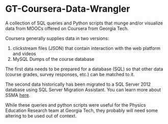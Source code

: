 # GT-Coursera-Data-Wrangler
A collection of SQL queries and Python scripts that munge and/or visualize data from MOOCs offered on Coursera from Georgia Tech.


Coursera generally supplies data in two versions:

1. clickstream files (JSON) that contain interaction with the web platform and videos
2. MySQL Dumps of the course database

The first data needs to be prepared for a database (SQL) so that other data (course grades, survey responses, etc.) can be matched to it.

The second data historically has been migrated to a SQL Server 2012 database using SQL Server Migration Assistant. You can learn more about SSMA [here](https://msdn.microsoft.com/en-us/library/hh313129%28v=sql.110%29.aspx).

While these queries and python scripts were useful for the Physics Education Research team at Georgia Tech, they probably will need some altering to be used out of context.
